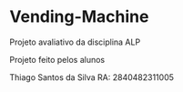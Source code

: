 # Vending-Machine
Projeto avaliativo da disciplina ALP

Projeto feito  pelos  alunos

Thiago Santos da Silva  RA: 2840482311005

